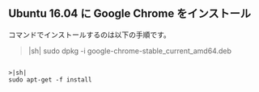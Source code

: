 ## Ubuntu 16.04 に Google Chrome をインストール


コマンドでインストールするのは以下の手順です。

>|sh|
sudo dpkg -i google-chrome-stable_current_amd64.deb
```

>|sh|
sudo apt-get -f install
```

